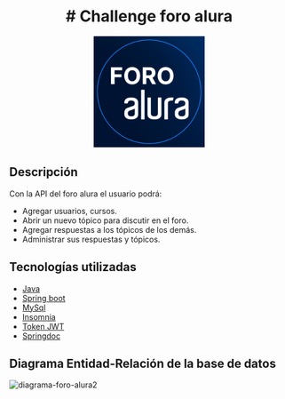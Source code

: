 <h1 align="center"> # Challenge foro alura </h1>
<p align="center"><img src="images/foro-alura.png" alt="foro" height="200px"></p>


## Descripción 

Con la API del foro alura el usuario podrá:
- Agregar usuarios, cursos.
- Abrir un nuevo tópico para discutir en el foro.
- Agregar respuestas a los tópicos de los demás.
- Administrar sus respuestas y tópicos.

## Tecnologías utilizadas
- [Java](https://www.java.com/en/)
- [Spring boot](https://spring.io/)
- [MySql](https://www.mysql.com/)
- [Insomnia](https://insomnia.rest/)
- [Token JWT](https://jwt.io/)
- [Springdoc](https://springdoc.org/)

## Diagrama Entidad-Relación de la base de datos

![diagrama-foro-alura2](https://github.com/ElMemoGG/challenge-one-foro-alura/assets/89111617/ab5070d5-f22c-438c-acd9-cc9fa119284d)

